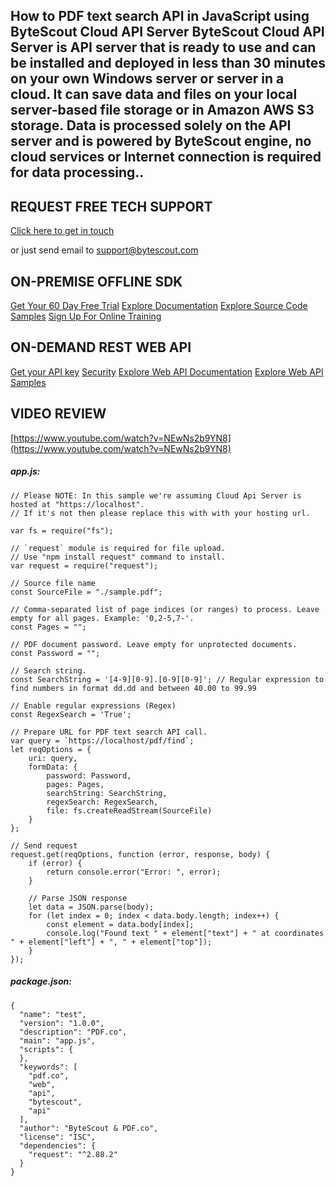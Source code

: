 ## How to PDF text search API in JavaScript using ByteScout Cloud API Server ByteScout Cloud API Server is API server that is ready to use and can be installed and deployed in less than 30 minutes on your own Windows server or server in a cloud. It can save data and files on your local server-based file storage or in Amazon AWS S3 storage. Data is processed solely on the API server and is powered by ByteScout engine, no cloud services or Internet connection is required for data processing..

## REQUEST FREE TECH SUPPORT

[Click here to get in touch](https://bytescout.zendesk.com/hc/en-us/requests/new?subject=ByteScout%20Cloud%20API%20Server%20Question)

or just send email to [support@bytescout.com](mailto:support@bytescout.com?subject=ByteScout%20Cloud%20API%20Server%20Question) 

## ON-PREMISE OFFLINE SDK 

[Get Your 60 Day Free Trial](https://bytescout.com/download/web-installer?utm_source=github-readme)
[Explore Documentation](https://bytescout.com/documentation/index.html?utm_source=github-readme)
[Explore Source Code Samples](https://github.com/bytescout/ByteScout-SDK-SourceCode/)
[Sign Up For Online Training](https://academy.bytescout.com/)


## ON-DEMAND REST WEB API

[Get your API key](https://app.pdf.co/signup?utm_source=github-readme)
[Security](https://pdf.co/security)
[Explore Web API Documentation](https://apidocs.pdf.co?utm_source=github-readme)
[Explore Web API Samples](https://github.com/bytescout/ByteScout-SDK-SourceCode/tree/master/PDF.co%20Web%20API)

## VIDEO REVIEW

[https://www.youtube.com/watch?v=NEwNs2b9YN8](https://www.youtube.com/watch?v=NEwNs2b9YN8)




<!-- code block begin -->

##### **app.js:**
    
```
// Please NOTE: In this sample we're assuming Cloud Api Server is hosted at "https://localhost". 
// If it's not then please replace this with with your hosting url.

var fs = require("fs");

// `request` module is required for file upload.
// Use "npm install request" command to install.
var request = require("request");

// Source file name
const SourceFile = "./sample.pdf";

// Comma-separated list of page indices (or ranges) to process. Leave empty for all pages. Example: '0,2-5,7-'.
const Pages = "";

// PDF document password. Leave empty for unprotected documents.
const Password = "";

// Search string. 
const SearchString = '[4-9][0-9].[0-9][0-9]'; // Regular expression to find numbers in format dd.dd and between 40.00 to 99.99

// Enable regular expressions (Regex) 
const RegexSearch = 'True';

// Prepare URL for PDF text search API call.
var query = `https://localhost/pdf/find`;
let reqOptions = {
    uri: query,
    formData: {
        password: Password,
        pages: Pages,
        searchString: SearchString,
        regexSearch: RegexSearch,
        file: fs.createReadStream(SourceFile)
    }
};

// Send request
request.get(reqOptions, function (error, response, body) {
    if (error) {
        return console.error("Error: ", error);
    }

    // Parse JSON response
    let data = JSON.parse(body);
    for (let index = 0; index < data.body.length; index++) {
        const element = data.body[index];
        console.log("Found text " + element["text"] + " at coordinates " + element["left"] + ", " + element["top"]);
    }
});
```

<!-- code block end -->    

<!-- code block begin -->

##### **package.json:**
    
```
{
  "name": "test",
  "version": "1.0.0",
  "description": "PDF.co",
  "main": "app.js",
  "scripts": {
  },
  "keywords": [
    "pdf.co",
    "web",
    "api",
    "bytescout",
    "api"
  ],
  "author": "ByteScout & PDF.co",
  "license": "ISC",
  "dependencies": {
    "request": "^2.88.2"
  }
}

```

<!-- code block end -->